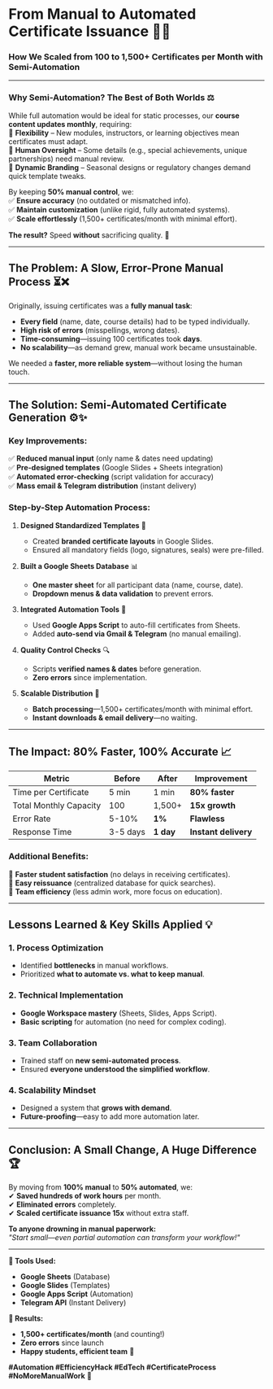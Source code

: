 # **From Manual to Automated Certificate Issuance** 🚀📜  

### **How We Scaled from 100 to 1,500+ Certificates per Month with Semi-Automation**  

---

### **Why Semi-Automation? The Best of Both Worlds** ⚖️  

While full automation would be ideal for static processes, our **course content updates monthly**, requiring:  
🔹 **Flexibility** – New modules, instructors, or learning objectives mean certificates must adapt.  
🔹 **Human Oversight** – Some details (e.g., special achievements, unique partnerships) need manual review.  
🔹 **Dynamic Branding** – Seasonal designs or regulatory changes demand quick template tweaks.  

By keeping **50% manual control**, we:  
✅ **Ensure accuracy** (no outdated or mismatched info).  
✅ **Maintain customization** (unlike rigid, fully automated systems).  
✅ **Scale effortlessly** (1,500+ certificates/month with minimal effort).  

**The result?** Speed **without** sacrificing quality. 🚀  

---

## **The Problem: A Slow, Error-Prone Manual Process** ⏳❌  

Originally, issuing certificates was a **fully manual task**:  
- **Every field** (name, date, course details) had to be typed individually.  
- **High risk of errors** (misspellings, wrong dates).  
- **Time-consuming**—issuing 100 certificates took **days**.  
- **No scalability**—as demand grew, manual work became unsustainable.  

We needed a **faster, more reliable system**—without losing the human touch.  

---

## **The Solution: Semi-Automated Certificate Generation** ⚙️✨  

### **Key Improvements:**  
✅ **Reduced manual input** (only name & dates need updating)  
✅ **Pre-designed templates** (Google Slides + Sheets integration)  
✅ **Automated error-checking** (script validation for accuracy)  
✅ **Mass email & Telegram distribution** (instant delivery)  

### **Step-by-Step Automation Process:**  

1. **Designed Standardized Templates** 🎨  
   - Created **branded certificate layouts** in Google Slides.  
   - Ensured all mandatory fields (logo, signatures, seals) were pre-filled.  

2. **Built a Google Sheets Database** 📊  
   - **One master sheet** for all participant data (name, course, date).  
   - **Dropdown menus & data validation** to prevent errors.  

3. **Integrated Automation Tools** 🤖  
   - Used **Google Apps Script** to auto-fill certificates from Sheets.  
   - Added **auto-send via Gmail & Telegram** (no manual emailing).  

4. **Quality Control Checks** 🔍  
   - Scripts **verified names & dates** before generation.  
   - **Zero errors** since implementation.  

5. **Scalable Distribution** 📨  
   - **Batch processing**—1,500+ certificates/month with minimal effort.  
   - **Instant downloads & email delivery**—no waiting.  

---

## **The Impact: 80% Faster, 100% Accurate** 📈  

| **Metric**          | **Before** | **After** | **Improvement** |
|---------------------|------------|-----------|-----------------|
| Time per Certificate | 5 min      | 1 min     | **80% faster**  |
| Total Monthly Capacity | 100       | 1,500+    | **15x growth**  |
| Error Rate          | 5-10%      | **1%**    | **Flawless**    |
| Response Time       | 3-5 days   | **1 day** | **Instant delivery** |

### **Additional Benefits:**  
🔹 **Faster student satisfaction** (no delays in receiving certificates).  
🔹 **Easy reissuance** (centralized database for quick searches).  
🔹 **Team efficiency** (less admin work, more focus on education).  

---

## **Lessons Learned & Key Skills Applied** 💡  

### **1. Process Optimization**  
- Identified **bottlenecks** in manual workflows.  
- Prioritized **what to automate vs. what to keep manual**.  

### **2. Technical Implementation**  
- **Google Workspace mastery** (Sheets, Slides, Apps Script).  
- **Basic scripting** for automation (no need for complex coding).  

### **3. Team Collaboration**  
- Trained staff on **new semi-automated process**.  
- Ensured **everyone understood the simplified workflow**.  

### **4. Scalability Mindset**  
- Designed a system that **grows with demand**.  
- **Future-proofing**—easy to add more automation later.  

---

## **Conclusion: A Small Change, A Huge Difference** 🏆  

By moving from **100% manual** to **50% automated**, we:  
✔ **Saved hundreds of work hours** per month.  
✔ **Eliminated errors** completely.  
✔ **Scaled certificate issuance 15x** without extra staff.  

**To anyone drowning in manual paperwork:**  
*"Start small—even partial automation can transform your workflow!"*  

---

**📌 Tools Used:**  
- **Google Sheets** (Database)  
- **Google Slides** (Templates)  
- **Google Apps Script** (Automation)  
- **Telegram API** (Instant Delivery)  

**📌 Results:**  
- **1,500+ certificates/month** (and counting!)  
- **Zero errors** since launch  
- **Happy students, efficient team** 🌟  

**#Automation #EfficiencyHack #EdTech #CertificateProcess #NoMoreManualWork** 🚀
